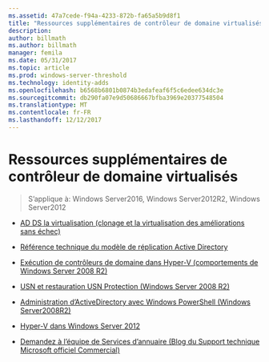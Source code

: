```yaml
---
ms.assetid: 47a7cede-f94a-4233-872b-fa65a5b9d8f1
title: "Ressources supplémentaires de contrôleur de domaine virtualisés"
description: 
author: billmath
ms.author: billmath
manager: femila
ms.date: 05/31/2017
ms.topic: article
ms.prod: windows-server-threshold
ms.technology: identity-adds
ms.openlocfilehash: b6568b6801b0874b3edafeaf6f5c6edee634dc3e
ms.sourcegitcommit: db290fa07e9d50686667bfba3969e20377548504
ms.translationtype: MT
ms.contentlocale: fr-FR
ms.lasthandoff: 12/12/2017
---
```

# <a name="virtualized-domain-controller-additional-resources"></a>Ressources supplémentaires de contrôleur de domaine virtualisés

>S’applique à: Windows Server2016, Windows Server2012R2, Windows Server2012

  
-   [AD DS la virtualisation (clonage et la virtualisation des améliorations sans échec)](https://go.microsoft.com/fwlink/p/?LinkID=238316)  
  
-   [Référence technique du modèle de réplication Active Directory](https://technet.microsoft.com/library/cc782376(v=ws.10).aspx)  
  
-   [Exécution de contrôleurs de domaine dans Hyper-V (comportements de Windows Server 2008 R2)](https://technet.microsoft.com/library/dd363553(v=ws.10).aspx)  
  
-   [USN et restauration USN Protection (Windows Server 2008 R2)](https://technet.microsoft.com/library/d2cae85b-41ac-497f-8cd1-5fbaa6740ffe(v=ws.10))  
  
-   [Administration d’ActiveDirectory avec Windows PowerShell (Windows Server2008R2)](https://technet.microsoft.com/library/dd378937(WS.10).aspx)  
  
-   [Hyper-V dans Windows Server 2012](https://technet.microsoft.com/library/hh831531.aspx)  
  
-   [Demandez à l’équipe de Services d’annuaire (Blog du Support technique Microsoft officiel Commercial)](http://blogs.technet.com/b/askds)  
  


